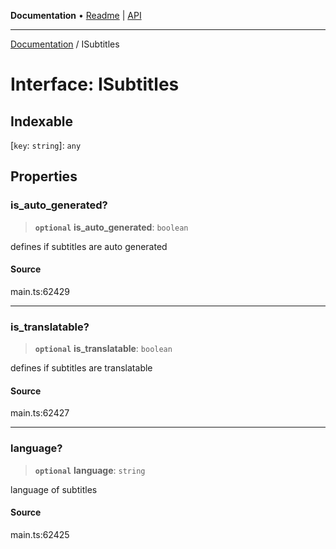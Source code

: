 **Documentation** • [Readme](../README.md) \| [API](../globals.md)

***

[Documentation](../README.md) / ISubtitles

# Interface: ISubtitles

## Indexable

 \[`key`: `string`\]: `any`

## Properties

### is\_auto\_generated?

> **`optional`** **is\_auto\_generated**: `boolean`

defines if subtitles are auto generated

#### Source

main.ts:62429

***

### is\_translatable?

> **`optional`** **is\_translatable**: `boolean`

defines if subtitles are translatable

#### Source

main.ts:62427

***

### language?

> **`optional`** **language**: `string`

language of subtitles

#### Source

main.ts:62425
